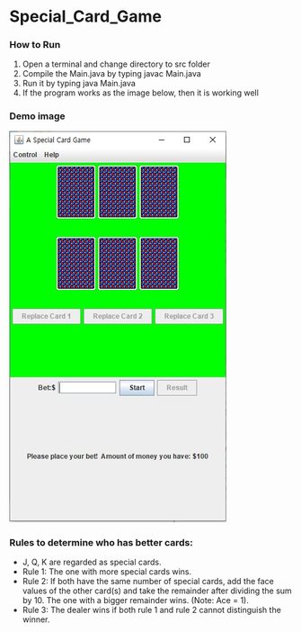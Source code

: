 # Special_Card_Game

### How to Run
1. Open a terminal and change directory to src folder
2. Compile the Main.java by typing javac Main.java
3. Run it by typing java Main.java 
4. If the program works as the image below, then it is working well

### Demo image

![](images/card%20game.JPG)

### Rules to determine who has better cards:
- J, Q, K are regarded as special cards.
- Rule 1: The one with more special cards wins.
- Rule 2: If both have the same number of special cards, add the face values of the other card(s) and take the remainder after dividing the sum by 10. The one with a bigger remainder wins. (Note: Ace = 1).
- Rule 3: The dealer wins if both rule 1 and rule 2 cannot distinguish the winner.
